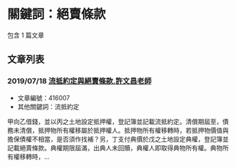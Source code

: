 # 關鍵詞：絕賣條款

包含 1 篇文章

## 文章列表

### 2019/07/18 [流抵約定與絕賣條款,許文昌老師](../../articles/416007_%E6%B5%81%E6%8A%B5%E7%B4%84%E5%AE%9A%E8%88%87%E7%B5%95%E8%B3%A3%E6%A2%9D%E6%AC%BE%2C%E8%A8%B1%E6%96%87%E6%98%8C%E8%80%81%E5%B8%AB.md)
- 文章編號：416007
- 其他關鍵詞：流抵約定

甲向乙借錢，並以丙之土地設定抵押權，登記簿並記載流抵約定。清償期屆至，債務未清償，抵押物所有權移屬於抵押權人。抵押物所有權移轉時，若抵押物價值與擔保債權不相當，是否須作找補？另，丁支付典價於戊之土地設定典權，登記簿並記載絕賣條款。典權期限屆滿，出典人未回贖，典權人即取得典物所有權。典物所有權移轉時，...
